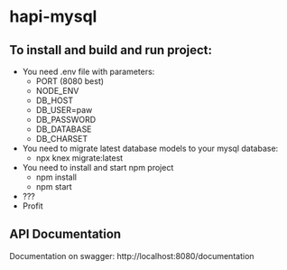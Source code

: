# hapi-mysql

## To install and build and run project:
- You need .env file with parameters:
  - PORT (8080 best)
  - NODE_ENV
  - DB_HOST
  - DB_USER=paw
  - DB_PASSWORD
  - DB_DATABASE
  - DB_CHARSET
 - You need to migrate latest database models to your mysql database:
    - npx knex migrate:latest
 - You need to install and start npm project
    - npm install
    - npm start
 - ???
 - Profit
 
## API Documentation
Documentation on swagger: http://localhost:8080/documentation
